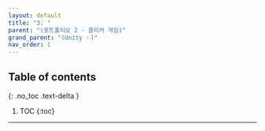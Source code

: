 ```yaml
---
layout: default
title: "3. "
parent: "(포트폴리오 2 - 클리커 게임)"
grand_parent: "(Unity ✨)"
nav_order: 1
---
```


## Table of contents
{: .no_toc .text-delta }

1. TOC
{:toc}

---


